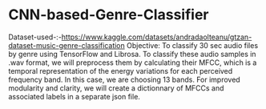 # CNN-based-Genre-Classifier
Dataset-used-:-https://www.kaggle.com/datasets/andradaolteanu/gtzan-dataset-music-genre-classification
Objective: To classify 30 sec audio files by genre using TensorFlow and Librosa. To classify these audio samples in .wav format, we will preprocess them by calculating their MFCC, which is a temporal representation of the energy variations for each perceived frequency band. In this case, we are choosing 13 bands. For improved modularity and clarity, we will create a dictionnary of MFCCs and associated labels in a separate json file.
